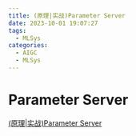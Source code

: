 ```yaml
---
title: (原理|实战)Parameter Server
date: 2023-10-01 19:07:27
tags:
  - MLSys
categories:
  - AIGC  
  - MLSys
---
```


<p></p>
<!-- more -->


# Parameter Server
[(原理|实战)Parameter Server](https://candied-skunk-1ca.notion.site/Parameter-Server-b7ba4d2c8de44339997cff6697f51df5?pvs=4)